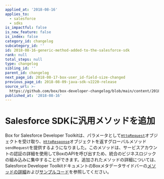 ```yaml
---
applied_at: '2018-08-16'
applies_to:
  - salesforce
  - sdks
is_impactful: false
is_new_feature: false
is_index: false
category_id: changelog
subcategory_id: ''
id: 2018-08-16-generic-method-added-to-the-salesforce-sdk
rank: null
total_steps: null
type: changelog
sibling_id: ''
parent_id: changelog
next_page_id: 2018-08-17-box-user_id-field-size-changed
previous_page_id: 2018-08-09-java-sdk-v2220-release
source_url: >-
  https://github.com/box/box-developer-changelog/blob/main/content/2018/08-16-generic-method-added-to-the-salesforce-sdk.md
published_at: '2018-08-16'
---
```

# Salesforce SDKに汎用メソッドを追加

Box for Salesforce Developer Toolkitは、パラメータとして[`HttpRequest`][salesforce_sdk_httprequest]オブジェクトを受け取り、[`HttpResponse`][salesforce_sdk_httpresponse]オブジェクトを返すグローバルメソッド`sendRequest`を提供するようになりました。このメソッドは、サービスアカウントの認証の詳細を使用してBoxのAPIを呼び出すため、統合のビジネスロジックの組み込みに集中することができます。追加されたメソッドの詳細については、Salesforce Developer ToolkitドキュメントのBoxメタデータサイドバーの[メソッドの詳細](guide://tooling/sdks/salesforce)および[サンプルコード](guide://tooling/sdks/salesforce)を参照してください。

[salesforce_sdk_httprequest]: https://developer.salesforce.com/docs/atlas.en-us.apexcode.meta/apexcode/apex_classes_restful_http_httprequest.htm

[salesforce_sdk_httpresponse]: https://developer.salesforce.com/docs/atlas.en-us.apexcode.meta/apexcode/apex_classes_restful_http_httpresponse.htm#apex_classes_restful_http_httpresponse
